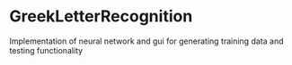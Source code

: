 # GreekLetterRecognition
 Implementation of neural network and gui for generating training data and testing functionality
